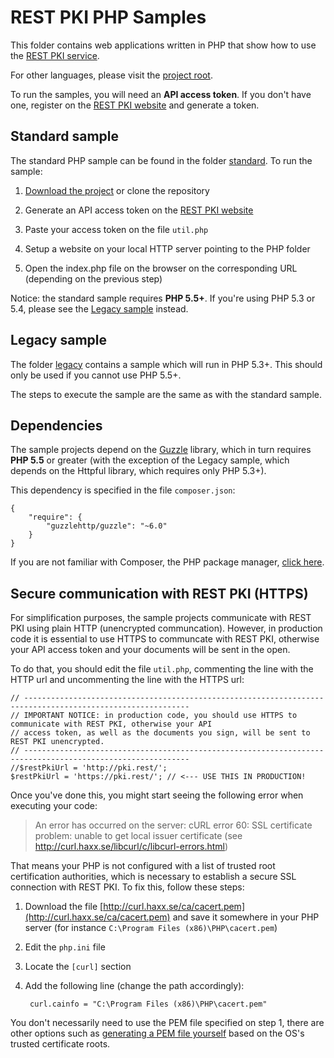 REST PKI PHP Samples
====================

This folder contains web applications written in PHP that show how to use the
[REST PKI service](https://pki.rest/).

For other languages, please visit the [project root](https://github.com/LacunaSoftware/RestPkiSamples).

To run the samples, you will need an **API access token**. If you don't have one, register on the
[REST PKI website](https://pki.rest/) and generate a token.

Standard sample
---------------

The standard PHP sample can be found in the folder [standard](standard/). To run the sample:

1. [Download the project](https://github.com/LacunaSoftware/RestPkiSamples/archive/master.zip)
   or clone the repository

2. Generate an API access token on the [REST PKI website](https://pki.rest/)

3. Paste your access token on the file `util.php`
   
4. Setup a website on your local HTTP server pointing to the PHP folder
  
5. Open the index.php file on the browser on the corresponding URL (depending on the previous step)

Notice: the standard sample requires **PHP 5.5+**. If you're using PHP 5.3 or 5.4, please see the
[Legacy sample](#legacy-sample) instead.

Legacy sample
-------------

The folder [legacy](legacy/) contains a sample which will run in PHP 5.3+. This should only be used
if you cannot use PHP 5.5+.

The steps to execute the sample are the same as with the standard sample.

Dependencies
------------

The sample projects depend on the [Guzzle](http://guzzlephp.org/) library, which in turn requires **PHP 5.5** or
greater (with the exception of the Legacy sample, which depends on the Httpful library, which requires
only PHP 5.3+).

This dependency is specified in the file `composer.json`:

	{
		"require": {
			"guzzlehttp/guzzle": "~6.0"
		}
	}

If you are not familiar with Composer, the PHP package manager, [click here](https://getcomposer.org/).

Secure communication with REST PKI (HTTPS)
------------------------------------------

For simplification purposes, the sample projects communicate with REST PKI using plain HTTP (unencrypted communcation).
However, in production code it is essential to use HTTPS to communcate with REST PKI, otherwise your API access token
and your documents will be sent in the open.

To do that, you should edit the file `util.php`, commenting the line with the HTTP url and uncommenting the line with the HTTPS url:

	// -----------------------------------------------------------------------------------------------------------
	// IMPORTANT NOTICE: in production code, you should use HTTPS to communicate with REST PKI, otherwise your API
	// access token, as well as the documents you sign, will be sent to REST PKI unencrypted.
	// -----------------------------------------------------------------------------------------------------------
	//$restPkiUrl = 'http://pki.rest/';
	$restPkiUrl = 'https://pki.rest/'; // <--- USE THIS IN PRODUCTION!

Once you've done this, you might start seeing the following error when executing your code:

> An error has occurred on the server: cURL error 60: SSL certificate problem: unable to get local issuer certificate (see http://curl.haxx.se/libcurl/c/libcurl-errors.html)

That means your PHP is not configured with a list of trusted root certification authorities, which is necessary to
establish a secure SSL connection with REST PKI. To fix this, follow these steps:

1. Download the file [http://curl.haxx.se/ca/cacert.pem](http://curl.haxx.se/ca/cacert.pem) and save it somewhere in your PHP server (for instance `C:\Program Files (x86)\PHP\cacert.pem`)

2. Edit the `php.ini` file

3. Locate the `[curl]` section

4. Add the following line (change the path accordingly):

		curl.cainfo = "C:\Program Files (x86)\PHP\cacert.pem"
	
You don't necessarily need to use the PEM file specified on step 1, there are other options such as
[generating a PEM file yourself](http://www.swiftsoftwaregroup.com/configuring-phpcurl-root-certificates-windows-server/)
based on the OS's trusted certificate roots.
